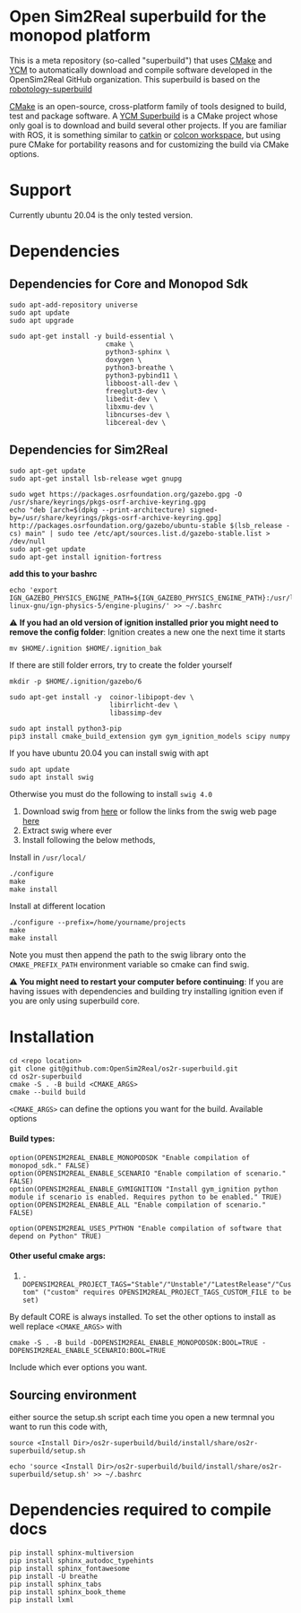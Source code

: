 # Open Sim2Real superbuild for the monopod platform

This is a meta repository (so-called "superbuild") that uses [CMake](https://cmake.org/) and [YCM](https://github.com/robotology/ycm) to automatically
download and compile software developed in the OpenSim2Real GitHub organization. This superbuild is based on the [robotology-superbuild](https://github.com/robotology/robotology-superbuild)

[CMake](https://cmake.org/) is an open-source, cross-platform family of tools designed to build, test and package software.
A [YCM Superbuild](http://robotology.github.io/ycm/gh-pages/git-master/index.html#superbuild) is a CMake project whose only goal is to download and build several other projects.
If you are familiar with ROS, it is something similar to [catkin](http://wiki.ros.org/catkin/workspaces) or [colcon workspace](https://colcon.readthedocs.io/en/released/user/quick-start.html), but using pure CMake for portability reasons and for customizing the build via CMake options.

<!-- Furthermore, the `robotology-superbuild` also contains some infrastructure to build **binaries** of the contained projects for some platforms.
You can read more about the superbuild concept in [YCM documentation](http://robotology.github.io/ycm/gh-pages/latest/index.html) or in the [related IRC paper](http://lornat75.github.io/papers/2018/domenichelli-irc.pdf). -->
# Support
Currently ubuntu 20.04 is the only tested version.

# Dependencies

## Dependencies for Core and Monopod Sdk

```
sudo apt-add-repository universe
sudo apt update
sudo apt upgrade
```

```
sudo apt-get install -y build-essential \
                        cmake \
                        python3-sphinx \
                        doxygen \
                        python3-breathe \
                        python3-pybind11 \
                        libboost-all-dev \
                        freeglut3-dev \
                        libedit-dev \
                        libxmu-dev \
                        libncurses-dev \
                        libcereal-dev \
```

## Dependencies for Sim2Real

```
sudo apt-get update
sudo apt-get install lsb-release wget gnupg
```

```
sudo wget https://packages.osrfoundation.org/gazebo.gpg -O /usr/share/keyrings/pkgs-osrf-archive-keyring.gpg
echo "deb [arch=$(dpkg --print-architecture) signed-by=/usr/share/keyrings/pkgs-osrf-archive-keyring.gpg] http://packages.osrfoundation.org/gazebo/ubuntu-stable $(lsb_release -cs) main" | sudo tee /etc/apt/sources.list.d/gazebo-stable.list > /dev/null
sudo apt-get update
sudo apt-get install ignition-fortress
```

**add this to your bashrc**

```
echo 'export IGN_GAZEBO_PHYSICS_ENGINE_PATH=${IGN_GAZEBO_PHYSICS_ENGINE_PATH}:/usr/lib/x86_64-linux-gnu/ign-physics-5/engine-plugins/' >> ~/.bashrc
```

:warning: **If you had an old version of ignition installed prior you might need to remove the config folder**: Ignition creates a new one the next time it starts
```
mv $HOME/.ignition $HOME/.ignition_bak
```
If there are still folder errors, try to create the folder yourself
```
mkdir -p $HOME/.ignition/gazebo/6
```

```
sudo apt-get install -y  coinor-libipopt-dev \
                         libirrlicht-dev \
                         libassimp-dev
```

```
sudo apt install python3-pip
pip3 install cmake_build_extension gym gym_ignition_models scipy numpy
```

If you have ubuntu 20.04 you can install swig with apt
```
sudo apt update
sudo apt install swig
```

Otherwise you must do the following to install `swig 4.0`
1. Download swig from [here](https://sourceforge.net/projects/swig/files/swigwin/swigwin-4.0.2/swigwin-4.0.2.zip/download?use_mirror=newcontinuum) or follow the links from the swig web page [here](http://www.swig.org/download.html)
2. Extract swig where ever
3. Install following the below methods,

Install in `/usr/local/`
```
./configure
make
make install
```

Install at different location
```
./configure --prefix=/home/yourname/projects
make
make install
```
Note you must then append the path to the swig library onto the `CMAKE_PREFIX_PATH` environment variable so cmake can find swig.

:warning: **You might need to restart your computer before continuing**: If you are having issues with dependencies and building try installing ignition even if you are only using superbuild core.

# Installation

```
cd <repo location>
git clone git@github.com:OpenSim2Real/os2r-superbuild.git
cd os2r-superbuild
cmake -S . -B build <CMAKE_ARGS>
cmake --build build
```

`<CMAKE_ARGS>` can define the options you want for the build. Available options

#### Build types:

```
option(OPENSIM2REAL_ENABLE_MONOPODSDK "Enable compilation of monopod_sdk." FALSE)
option(OPENSIM2REAL_ENABLE_SCENARIO "Enable compilation of scenario." FALSE)
option(OPENSIM2REAL_ENABLE_GYMIGNITION "Install gym_ignition python module if scenario is enabled. Requires python to be enabled." TRUE)
option(OPENSIM2REAL_ENABLE_ALL "Enable compilation of scenario." FALSE)

option(OPENSIM2REAL_USES_PYTHON "Enable compilation of software that depend on Python" TRUE)
```
#### Other useful cmake args:

1. `-DOPENSIM2REAL_PROJECT_TAGS="Stable"/"Unstable"/"LatestRelease"/"Custom" ("custom" requires OPENSIM2REAL_PROJECT_TAGS_CUSTOM_FILE to be set)`

By default CORE is always installed. To set the other options to install as well replace `<CMAKE_ARGS>` with
```
cmake -S . -B build -DOPENSIM2REAL_ENABLE_MONOPODSDK:BOOL=TRUE -DOPENSIM2REAL_ENABLE_SCENARIO:BOOL=TRUE
```

Include which ever options you want.

## Sourcing environment

either source the setup.sh script each time you open a new termnal you want to run this code with,
```
source <Install Dir>/os2r-superbuild/build/install/share/os2r-superbuild/setup.sh
```

```
echo 'source <Install Dir>/os2r-superbuild/build/install/share/os2r-superbuild/setup.sh' >> ~/.bashrc
```


# Dependencies required to compile docs

```
pip install sphinx-multiversion
pip install sphinx_autodoc_typehints
pip install sphinx_fontawesome
pip install -U breathe
pip install sphinx_tabs
pip install sphinx_book_theme
pip install lxml
```
